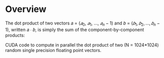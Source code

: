 # Overview

The dot product of two vectors 𝑎 = ($𝑎_0$, $𝑎_1$, …, $𝑎_n-1$) and 𝑏 = ($𝑏_1, 𝑏_2, …,𝑏_n-1$), written 𝑎 ∙ 𝑏, is simply the sum of the component-by-component products:

CUDA code to compute in parallel the dot product of two (N = 1024*1024) random single precision floating point vectors.
